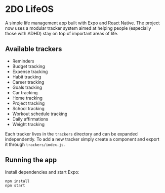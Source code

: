 # 2DO LifeOS

A simple life management app built with Expo and React Native. The project now uses a modular tracker system aimed at helping people (especially those with ADHD) stay on top of important areas of life.

## Available trackers
- Reminders
- Budget tracking
- Expense tracking
- Habit tracking
- Career tracking
- Goals tracking
- Car tracking
- Home tracking
- Project tracking
- School tracking
- Workout schedule tracking
- Daily affirmations
- Weight tracking

Each tracker lives in the `trackers` directory and can be expanded independently. To add a new tracker simply create a component and export it through `trackers/index.js`.

## Running the app
Install dependencies and start Expo:

```bash
npm install
npm start
```
